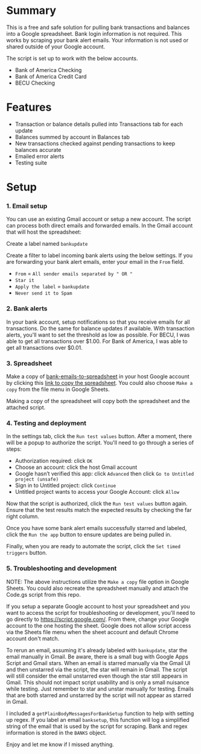 # Summary

This is a free and safe solution for pulling bank transactions and balances into a Google spreadsheet. Bank login information is not required. This works by scraping your bank alert emails.  Your information is not used or shared outside of your Google account.

The script is set up to work with the below accounts.
- Bank of America Checking
- Bank of America Credit Card
- BECU Checking

# Features

- Transaction or balance details pulled into Transactions tab for each update
- Balances summed by account in Balances tab
- New transactions checked against pending transactions to keep balances accurate
- Emailed error alerts
- Testing suite

# Setup

### 1. Email setup
You can use an existing Gmail account or setup a new account.  The script can process both direct emails and forwarded emails. In the Gmail account that will host the spreadsheet:

Create a label named `bankupdate`

Create a filter to label incoming bank alerts using the below settings.  If you are forwarding your bank alert emails, enter your email in the `From` field.
- `From` = `All sender emails separated by " OR "`
- `Star it`
- `Apply the label` = `bankupdate`
- `Never send it to Spam`

### 2. Bank alerts
In your bank account, setup notifications so that you receive emails for all transactions. Do the same for balance updates if available.  With transaction alerts, you'll want to set the threshold as low as possible.  For BECU, I was able to get all transactions over $1.00.  For Bank of America, I was able to get all transactions over $0.01.

### 3. Spreadsheet
Make a copy of [bank-emails-to-spreadsheet](https://docs.google.com/spreadsheets/d/1LBkVF94ZmOu09n-ugCw50vD-p41wiap2ETIQwf2Epfo) in your host Google account by clicking this [link to copy the spreadsheet](https://docs.google.com/spreadsheets/d/1LBkVF94ZmOu09n-ugCw50vD-p41wiap2ETIQwf2Epfo/copy).  You could also choose `Make a copy` from the file menu in Google Sheets.

Making a copy of the spreadsheet will copy both the spreadsheet and the attached script.

### 4. Testing and deployment

In the settings tab, click the `Run test values` button.  After a moment, there will be a popup to authorize the script.  You'll need to go through a series of steps:
- Authorization required: click `OK`
- Choose an account: click the host Gmail account
- Google hasn’t verified this app: click `Advanced` then click `Go to Untitled project (unsafe)`
- Sign in to Untitled project: click `Continue`
- Untitled project wants to access your Google Account: click `Allow`

Now that the script is authorized, click the `Run test values` button again. Ensure that the test results match the expected results by checking the far right column.

Once you have some bank alert emails successfully starred and labeled, click the `Run the app` button to ensure updates are being pulled in.

Finally, when you are ready to automate the script, click the `Set timed triggers` button.

### 5. Troubleshooting and development

NOTE: The above instructions utilize the `Make a copy` file option in Google Sheets. You could also recreate the spreadsheet manually and attach the Code.gs script from this repo.

If you setup a separate Google account to host your spreadsheet and you want to access the script for troubleshooting or development, you'll need to go directly to https://script.google.com/.  From there, change your Google account to the one hosting the sheet.  Google does not allow script access via the Sheets file menu when the sheet account and default Chrome account don't match.

To rerun an email, assuming it's already labeled with `bankupdate`, star the email manually in Gmail.  Be aware, there is a small bug with Google Apps Script and Gmail stars.  When an email is starred manually via the Gmail UI and then unstarred via the script, the star will remain in Gmail.  The script will still consider the email unstarred even though the star still appears in Gmail.  This should not impact script usability and is only a small nuisance while testing. Just remember to star and unstar manually for testing. Emails that are both starred and unstarred by the script will not appear as starred in Gmail.

I included a `getPlainBodyMessagesForBankSetup` function to help with setting up regex.  If you label an email `banksetup`, this function will log a simplified string of the email that is used by the script for scraping.  Bank and regex information is stored in the `BANKS` object.

Enjoy and let me know if I missed anything.
